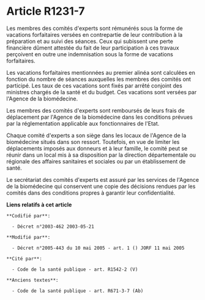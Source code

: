 # Article R1231-7

Les membres des comités d'experts sont rémunérés sous la forme de vacations forfaitaires versées en contrepartie de leur
contribution à la préparation et au suivi des séances. Ceux qui subissent une perte financière dûment attestée du fait de
leur participation à ces travaux perçoivent en outre une indemnisation sous la forme de vacations forfaitaires.

Les vacations forfaitaires mentionnées au premier alinéa sont calculées en fonction du nombre de séances auxquelles les
membres des comités ont participé. Les taux de ces vacations sont fixés par arrêté conjoint des ministres chargés de la santé
et du budget. Ces vacations sont versées par l'Agence de la biomédecine.

Les membres des comités d'experts sont remboursés de leurs frais de déplacement par l'Agence de la biomédecine dans les
conditions prévues par la réglementation applicable aux fonctionnaires de l'Etat.

Chaque comité d'experts a son siège dans les locaux de l'Agence de la biomédecine situés dans son ressort. Toutefois, en vue
de limiter les déplacements imposés aux donneurs et à leur famille, le comité peut se réunir dans un local mis à sa
disposition par la direction départementale ou régionale des affaires sanitaires et sociales ou par un établissement de
santé.

Le secrétariat des comités d'experts est assuré par les services de l'Agence de la biomédecine qui conservent une copie des
décisions rendues par les comités dans des conditions propres à garantir leur confidentialité.

**Liens relatifs à cet article**

	**Codifié par**:

	  - Décret n°2003-462 2003-05-21

	**Modifié par**:

	  - Décret n°2005-443 du 10 mai 2005 - art. 1 () JORF 11 mai 2005

	**Cité par**:

	  - Code de la santé publique - art. R1542-2 (V)

	**Anciens textes**:

	  - Code de la santé publique - art. R671-3-7 (Ab)
